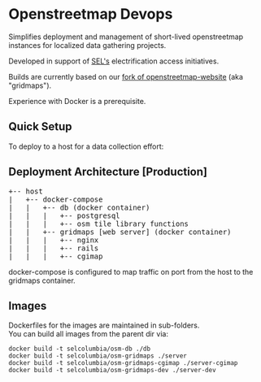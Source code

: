 # Openstreetmap Devops

Simplifies deployment and management of short-lived openstreetmap instances for localized data gathering projects.

Developed in support of [SEL's](sel.columbia.edu) electrification access initiatives.

Builds are currently based on our [fork of openstreetmap-website](https://github.com/SEL-Columbia/openstreetmap-website) (aka "gridmaps").

Experience with Docker is a prerequisite.

## Quick Setup

To deploy to a host for a data collection effort:

## Deployment Architecture [Production]

<pre>
+-- host
|   +-- docker-compose
|   |   +-- db (docker container)
|   |   |   +-- postgresql 
|   |   |   +-- osm tile library functions 
|   |   +-- gridmaps [web server] (docker container)
|   |   |   +-- nginx
|   |   |   +-- rails
|   |   |   +-- cgimap
</pre>

docker-compose is configured to map traffic on port from the host to the gridmaps container.  

## Images

Dockerfiles for the images are maintained in sub-folders.  
You can build all images from the parent dir via:

```
docker build -t selcolumbia/osm-db ./db
docker build -t selcolumbia/osm-gridmaps ./server
docker build -t selcolumbia/osm-gridmaps-cgimap ./server-cgimap
docker build -t selcolumbia/osm-gridmaps-dev ./server-dev
```
